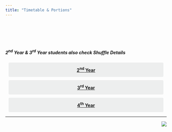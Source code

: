 ```yaml
---
title: "Timetable & Portions"
---
```





﻿
<div>


<style>
.button {
  display: flex;
  overflow: hidden;

  margin: 10px;
  padding: 12px 12px;

  cursor: pointer;
  user-select: none;
  transition: all 60ms ease-in-out;
  text-align: center;
  white-space: nowrap;
  text-decoration: none !important;
  text-transform: none;
  text-transform: capitalize;

  color: #fff;
  border: 0 none;
  border-radius: 4px;

  font-size: 14px;
  font-weight: 500;
  line-height: 1.3;

  -webkit-appearance: none;
  -moz-appearance:    none;
  appearance:         none;
 
  justify-content: center;
  align-items: center;
  flex: 0 0 160px;

  &:hover {
    transition: all 60ms ease;

    opacity: .85;
  }
  
  &:active {
    transition: all 60ms ease;
    opacity: .75;
  }
  
  &:focus {
    outline: 1px dotted #959595;
    outline-offset: -4px;
  }
}

.button.-regular {
  color: #202129;
  background-color: #edeeee;
  
  &:hover {
    color: #202129;
    background-color: #e1e2e2;
    opacity: 1;
  }
  
  &:active {
    background-color: #d5d6d6;
    opacity: 1;
  }
}
</style>
<br><br>
<h5> <strong>2<sup>nd</sup> Year</strong> & <strong>3<sup>rd</sup> Year</strong> students also check Shuffle Details</h5>
<div class='button -regular center'>
<a  target="_blank" href="https://drive.google.com/open?id=0B9cqMjKT9M-dZUhhcnkzZ1BzRWc"><strong>2<sup>nd</sup> Year</strong></a>
</div>
<div class='button -regular center'>
<a  target="_blank" href="https://drive.google.com/open?id=0B9cqMjKT9M-dQkRVQ3dpTzliRkk"><strong>3<sup>rd</sup> Year</strong></a>
</div>
<div class='button -regular center'>
<a  target="_blank" href="https://drive.google.com/open?id=0B9cqMjKT9M-dbjQ0SUlHZG00dFk"><strong>4<sup>th</sup> Year</strong></a>
</div>

</div>



<hr>

<a href="#" style="float: right;">
  <img src="https://ecernsit.github.io/assets/top.png"   style="float: right;"  style="width:42px;height:42px;border:0;">
</a><br><br><br><br><br><br><br>

